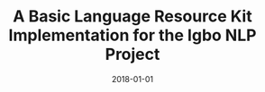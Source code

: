 ---
title: "A Basic Language Resource Kit Implementation for the Igbo NLP Project"
collection: publications
permalink: /publication/2018-01-01-onyenwe2018basic
date: 2018-01-01
venue: 'ACM Transactions on Asian and Low-Resource Language Information Processing (TALLIP)'
citation: 'Onyenwe, Ikechukwu E, Hepple, Mark, Chinedu, Uchechukwu, Ezeani, Ignatius (2018), A Basic Language Resource Kit Implementation for the Igbo NLP Project'
---